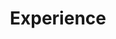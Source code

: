 ---
# An instance of the Experience widget.
# Documentation: https://wowchemy.com/docs/page-builder/
widget: experience

# This file represents a page section.
headless: true

# Activate this widget? true/false
active: true

# Order that this section appears on the page.
weight: 40

title: Experience
subtitle: ""

# Date format for experience
#   Refer to https://wowchemy.com/docs/customization/#date-format
date_format: Jan 2006

# Experiences.
#   Add/remove as many `experience` items below as you like.
#   Required fields are `title`, `company`, and `date_start`.
#   Leave `date_end` empty if it's your current employer.
#   Begin multi-line descriptions with YAML's `|2-` multi-line prefix.
experience:
  - title: Data Scientist
    company: Endeavor X
    company_url: ''
    company_logo: endeavor
    location: New York City, NY
    date_start: '2021-03-01'
    date_end: ''
    description: |2-
      Responsibilities include:
        * Analysing
        * Modelling
        * Deploying
        
  - title: Junior Data Scientist
    company: Center for Advanced Transportation Laboratory (CATT Lab)
    company_url: ''
    company_logo: catt
    location: College Park, MD
    date_start: '2020-05-01'
    date_end: '2021-01-01'
    description: |2- 
      Responsibilities include:
        * Analysing
        * Modelling
        * Deploying

  - title: Data Science Summer Associate
    company: Summit Consulting, LLC
    company_url: ''
    company_logo: gw
    location: Washington, DC
    date_start: '2019-05-01'
    date_end: '2019-08-01'
    description: |2- 
      Responsibilities include:
        * Created interactive web applications for internal usage in document tracking and proposal management using R Shiny and SQL
        * Created automation R Scripts to increase the efficiency of the re-estimation process for loan distributions for a number of federal clients

  - title: Assistant Project Coordinator - Training & Evaluation/ Residence Director
    company: The George Washington University - Center for Student Engagement
    company_url: ''
    company_logo: gw
    location: Washington, DC
    date_start: '2018-08-01'
    date_end: '2021-05-01'
    description: |2- 
      Responsibilities include:
        * Oversaw several undergraduate residences and planned training and selection processes for the residence advisors of the university.
        * Participated as a member of the Administrator on Call rotation serving as a first-responder for the Division of Student Affairs to respond to emergencies and crises       

  - title: Data Analyst
    company: RDTeam, Inc.
    company_url: ''
    company_logo: rdteam
    location: Limerick, PA
    date_start: '2017-05-01'
    date_end: '2018-08-01'
    description: |2- 
      Responsibilities include:
        * Created surveys in SurveyMonkey and organized several hundred person national qualitative and quantitative market research studies for clients such as Campbell’s, Hershey’s, Wawa, and Vitafusion.

design:
  columns: '2'
---